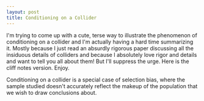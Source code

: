```yaml
---
layout: post
title: Conditioning on a Collider
---
```


I'm trying to come up with a cute, terse way to illustrate the phenomenon of conditioning on a collider and I'm actually having a hard time summarizing it.  Mostly because I just read an absurdly rigorous paper discussing all the insiduous details of colliders and because I absolutely love rigor and details and want to tell you all about them!  But I'll suppress the urge.  Here is the cliff notes version.  Enjoy.

Conditioning on a collider is a special case of selection bias, where the sample studied doesn't accurately reflect the makeup of the population that we wish to draw conclusions about.
